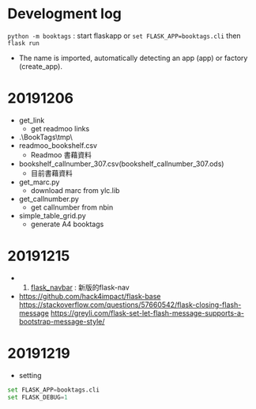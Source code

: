 # Develogment log

`python -m booktags` : start flaskapp
or `set FLASK_APP=booktags.cli` then `flask run`
* The name is imported, automatically detecting an app (app) or factory (create_app).




# 20191206
* get_link
    * get readmoo links
* .\BookTags\tmp\
* readmoo_bookshelf.csv
    * Readmoo 書藉資料
* bookshelf_callnumber_307.csv(bookshelf_callnumber_307.ods)  
    * 目前書藉資料   
* get_marc.py
    * download marc from ylc.lib
* get_callnumber.py  
    * get callnumber from nbin
* simple_table_grid.py
    * generate A4 booktags
    
# 20191215
* 1. [flask_navbar](https://github.com/zcyuefan/flask-navbar) : 新版的flask-nav
* https://github.com/hack4impact/flask-base
https://stackoverflow.com/questions/57660542/flask-closing-flash-message
https://greyli.com/flask-set-let-flash-message-supports-a-bootstrap-message-style/

# 20191219
* setting 
```python
set FLASK_APP=booktags.cli
set FLASK_DEBUG=1
```
    
